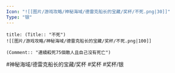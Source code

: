 ```yaml
---
Icon: "![[图片/游戏攻略/神秘海域/德雷克船长的宝藏/奖杯/不死.png|30]]"
Type: "银"
---
```

```ad-common-silver-trophy
title: (Title:: "不死")
![[图片/游戏攻略/神秘海域/德雷克船长的宝藏/奖杯/不死.png|100]]

(Comment:: "連續殺死75個敵人且自己沒有死亡")
```

#神秘海域/德雷克船长的宝藏/奖杯 #奖杯 #奖杯/银
